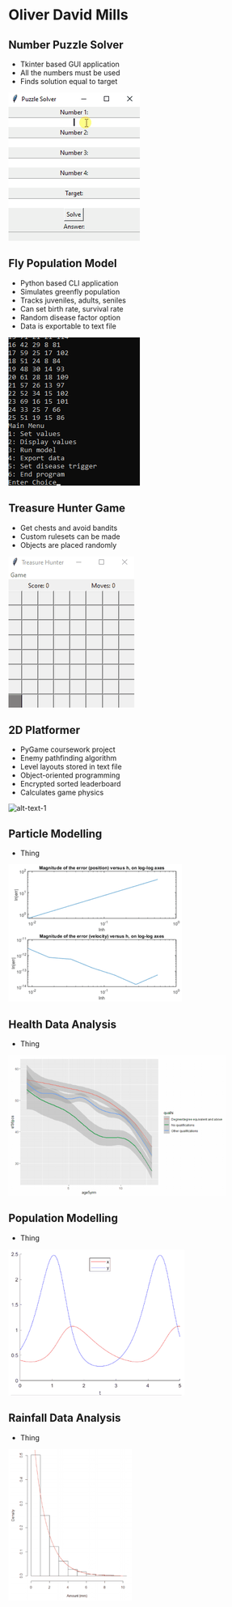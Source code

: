 # Oliver David Mills
## Number Puzzle Solver
- Tkinter based GUI application
- All the numbers must be used
- Finds solution equal to target

![alt-text-1](solverdemo.gif)

## Fly Population Model
- Python based CLI application
- Simulates greenfly population
- Tracks juveniles, adults, seniles
- Can set birth rate, survival rate
- Random disease factor option
- Data is exportable to text file

![alt-text-1](greenflydemo.gif) 

## Treasure Hunter Game
- Get chests and avoid bandits
- Custom rulesets can be made
- Objects are placed randomly

![alt-text-1](treasuredemo.gif) 

## 2D Platformer
- PyGame coursework project
- Enemy pathfinding algorithm
- Level layouts stored in text file
- Object-oriented programming
- Encrypted sorted leaderboard
- Calculates game physics

![alt-text-1](platformdemo.gif) 

## Particle Modelling
- Thing

![alt-text-1](model1demo.gif) 

## Health Data Analysis
- Thing

![alt-text-1](healthdemo.gif)  

## Population Modelling
- Thing

![alt-text-1](model3demo.gif) 

## Rainfall Data Analysis
- Thing

![alt-text-1](raindemo.gif)
